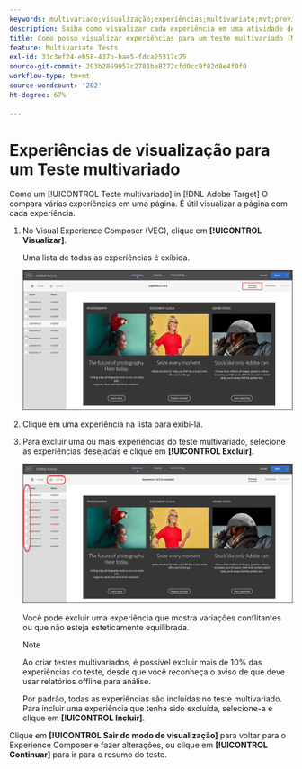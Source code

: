 ```yaml
---
keywords: multivariado;visualização;experiências;multivariate;mvt;preview;experience
description: Saiba como visualizar cada experiência em uma atividade de Teste multivariado (MVT) no Adobe [!DNL Target] usando o Visual Experience Composer (VEC).
title: Como posso visualizar experiências para um teste multivariado (MVT)
feature: Multivariate Tests
exl-id: 33c3ef24-eb58-437b-bae5-fdca25317c25
source-git-commit: 293b2869957c2781be8272cfd0cc9f82d8e4f0f0
workflow-type: tm+mt
source-wordcount: '202'
ht-degree: 67%

---
```


# Experiências de visualização para um Teste multivariado

Como um [!UICONTROL Teste multivariado] in [!DNL Adobe Target] O compara várias experiências em uma página. É útil visualizar a página com cada experiência.

1. No Visual Experience Composer (VEC), clique em **[!UICONTROL Visualizar]**.

   Uma lista de todas as experiências é exibida.

   ![visualizar imagem](assets/preview.png)

1. Clique em uma experiência na lista para exibi-la.

1. Para excluir uma ou mais experiências do teste multivariado, selecione as experiências desejadas e clique em **[!UICONTROL Excluir]**.

   ![Excluir experiências](/help/main/c-activities/c-multivariate-testing/t-create-multivariate-test/assets/preview-mvt-exclude.png)

   Você pode excluir uma experiência que mostra variações conflitantes ou que não esteja esteticamente equilibrada.

   >[!NOTE]
   >
   >Ao criar testes multivariados, é possível excluir mais de 10% das experiências do teste, desde que você reconheça o aviso de que deve usar relatórios offline para análise.

   Por padrão, todas as experiências são incluídas no teste multivariado. Para incluir uma experiência que tenha sido excluída, selecione-a e clique em **[!UICONTROL Incluir]**.

Clique em **[!UICONTROL Sair do modo de visualização]** para voltar para o Experience Composer e fazer alterações, ou clique em **[!UICONTROL Continuar]** para ir para o resumo do teste.
